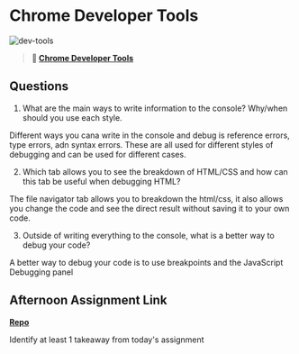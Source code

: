 # Chrome Developer Tools

![dev-tools](https://bcw.blob.core.windows.net/public/img/lesson-images/4571780153354770)

> **📖 [Chrome Developer Tools](https://codeworksacademy.com/fs-student-guide/resources/wk2/03-Chrome-Dev-Tools)**

## Questions

1. What are the main ways to write information to the console? Why/when should you use each style.

Different ways you cana write in the console and debug is reference errors, type errors, adn syntax errors. These are all used for different styles of debugging and can be used for different cases.

2. Which tab allows you to see the breakdown of HTML/CSS and how can this tab be useful when debugging HTML?

The file navigator tab allows you to breakdown the html/css, it also allows you change the code and see the direct result without saving it to your own code.

3. Outside of writing everything to the console, what is a better way to debug your code?

A better way to debug your code is to use breakpoints and the JavaScript Debugging panel

## Afternoon Assignment Link

**[Repo](https://github.com/garrett-adamss/IceCreamParlor)**

Identify at least 1 takeaway from today's assignment
